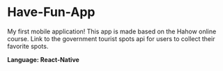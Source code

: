 # Have-Fun-App

My first mobile application! This app is made based on the Hahow online course.
Link to the government tourist spots api for users to collect their favorite spots.

**Language: React-Native** 




